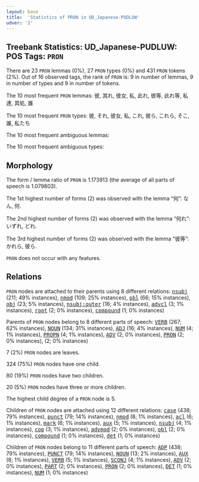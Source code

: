 ```yaml
---
layout: base
title:  'Statistics of PRON in UD_Japanese-PUDLUW'
udver: '2'
---
```


## Treebank Statistics: UD_Japanese-PUDLUW: POS Tags: `PRON`

There are 23 `PRON` lemmas (0%), 27 `PRON` types (0%) and 431 `PRON` tokens (2%).
Out of 16 observed tags, the rank of `PRON` is: 9 in number of lemmas, 9 in number of types and 9 in number of tokens.

The 10 most frequent `PRON` lemmas: 彼, 其れ, 彼女, 私, 此れ, 彼等, 此れ等, 私達, 其処, 誰

The 10 most frequent `PRON` types:  彼, それ, 彼女, 私, これ, 彼ら, これら, そこ, 誰, 私たち

The 10 most frequent ambiguous lemmas: 

The 10 most frequent ambiguous types:  



## Morphology

The form / lemma ratio of `PRON` is 1.173913 (the average of all parts of speech is 1.079803).

The 1st highest number of forms (2) was observed with the lemma “何”: なん, 何.

The 2nd highest number of forms (2) was observed with the lemma “何れ”: いずれ, どれ.

The 3rd highest number of forms (2) was observed with the lemma “彼等”: かれら, 彼ら.

`PRON` does not occur with any features.


## Relations

`PRON` nodes are attached to their parents using 8 different relations: <tt><a href="ja_pudluw-dep-nsubj.html">nsubj</a></tt> (211; 49% instances), <tt><a href="ja_pudluw-dep-nmod.html">nmod</a></tt> (109; 25% instances), <tt><a href="ja_pudluw-dep-obl.html">obl</a></tt> (66; 15% instances), <tt><a href="ja_pudluw-dep-obj.html">obj</a></tt> (23; 5% instances), <tt><a href="ja_pudluw-dep-nsubj-outer.html">nsubj:outer</a></tt> (16; 4% instances), <tt><a href="ja_pudluw-dep-advcl.html">advcl</a></tt> (3; 1% instances), <tt><a href="ja_pudluw-dep-root.html">root</a></tt> (2; 0% instances), <tt><a href="ja_pudluw-dep-compound.html">compound</a></tt> (1; 0% instances)

Parents of `PRON` nodes belong to 8 different parts of speech: <tt><a href="ja_pudluw-pos-VERB.html">VERB</a></tt> (267; 62% instances), <tt><a href="ja_pudluw-pos-NOUN.html">NOUN</a></tt> (134; 31% instances), <tt><a href="ja_pudluw-pos-ADJ.html">ADJ</a></tt> (16; 4% instances), <tt><a href="ja_pudluw-pos-NUM.html">NUM</a></tt> (4; 1% instances), <tt><a href="ja_pudluw-pos-PROPN.html">PROPN</a></tt> (4; 1% instances), <tt><a href="ja_pudluw-pos-ADV.html">ADV</a></tt> (2; 0% instances), <tt><a href="ja_pudluw-pos-PRON.html">PRON</a></tt> (2; 0% instances),  (2; 0% instances)

7 (2%) `PRON` nodes are leaves.

324 (75%) `PRON` nodes have one child.

80 (19%) `PRON` nodes have two children.

20 (5%) `PRON` nodes have three or more children.

The highest child degree of a `PRON` node is 5.

Children of `PRON` nodes are attached using 12 different relations: <tt><a href="ja_pudluw-dep-case.html">case</a></tt> (438; 79% instances), <tt><a href="ja_pudluw-dep-punct.html">punct</a></tt> (79; 14% instances), <tt><a href="ja_pudluw-dep-nmod.html">nmod</a></tt> (8; 1% instances), <tt><a href="ja_pudluw-dep-acl.html">acl</a></tt> (6; 1% instances), <tt><a href="ja_pudluw-dep-mark.html">mark</a></tt> (6; 1% instances), <tt><a href="ja_pudluw-dep-aux.html">aux</a></tt> (5; 1% instances), <tt><a href="ja_pudluw-dep-nsubj.html">nsubj</a></tt> (4; 1% instances), <tt><a href="ja_pudluw-dep-cop.html">cop</a></tt> (3; 1% instances), <tt><a href="ja_pudluw-dep-advmod.html">advmod</a></tt> (2; 0% instances), <tt><a href="ja_pudluw-dep-obl.html">obl</a></tt> (2; 0% instances), <tt><a href="ja_pudluw-dep-compound.html">compound</a></tt> (1; 0% instances), <tt><a href="ja_pudluw-dep-det.html">det</a></tt> (1; 0% instances)

Children of `PRON` nodes belong to 11 different parts of speech: <tt><a href="ja_pudluw-pos-ADP.html">ADP</a></tt> (438; 79% instances), <tt><a href="ja_pudluw-pos-PUNCT.html">PUNCT</a></tt> (79; 14% instances), <tt><a href="ja_pudluw-pos-NOUN.html">NOUN</a></tt> (13; 2% instances), <tt><a href="ja_pudluw-pos-AUX.html">AUX</a></tt> (8; 1% instances), <tt><a href="ja_pudluw-pos-VERB.html">VERB</a></tt> (5; 1% instances), <tt><a href="ja_pudluw-pos-SCONJ.html">SCONJ</a></tt> (4; 1% instances), <tt><a href="ja_pudluw-pos-ADV.html">ADV</a></tt> (2; 0% instances), <tt><a href="ja_pudluw-pos-PART.html">PART</a></tt> (2; 0% instances), <tt><a href="ja_pudluw-pos-PRON.html">PRON</a></tt> (2; 0% instances), <tt><a href="ja_pudluw-pos-DET.html">DET</a></tt> (1; 0% instances), <tt><a href="ja_pudluw-pos-NUM.html">NUM</a></tt> (1; 0% instances)

